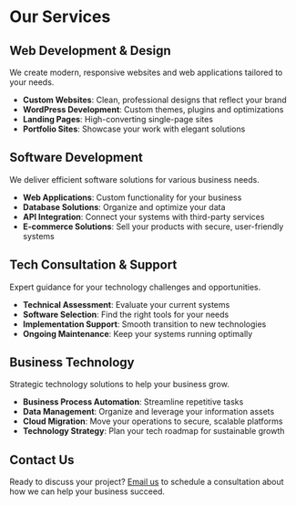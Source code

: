 # Our Services

## Web Development & Design

We create modern, responsive websites and web applications tailored to your needs.

- **Custom Websites**: Clean, professional designs that reflect your brand
- **WordPress Development**: Custom themes, plugins and optimizations
- **Landing Pages**: High-converting single-page sites
- **Portfolio Sites**: Showcase your work with elegant solutions

## Software Development

We deliver efficient software solutions for various business needs.

- **Web Applications**: Custom functionality for your business
- **Database Solutions**: Organize and optimize your data
- **API Integration**: Connect your systems with third-party services
- **E-commerce Solutions**: Sell your products with secure, user-friendly systems

## Tech Consultation & Support

Expert guidance for your technology challenges and opportunities.

- **Technical Assessment**: Evaluate your current systems
- **Software Selection**: Find the right tools for your needs
- **Implementation Support**: Smooth transition to new technologies
- **Ongoing Maintenance**: Keep your systems running optimally

## Business Technology

Strategic technology solutions to help your business grow.

- **Business Process Automation**: Streamline repetitive tasks
- **Data Management**: Organize and leverage your information assets
- **Cloud Migration**: Move your operations to secure, scalable platforms
- **Technology Strategy**: Plan your tech roadmap for sustainable growth

## Contact Us

Ready to discuss your project? [Email us](mailto:info@tapfartech.com) to schedule a consultation about how we can help your business succeed.